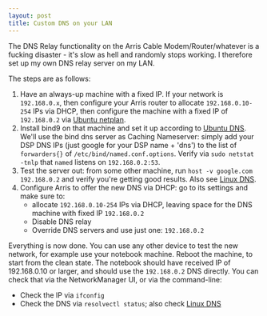 ```yaml
---
layout: post
title: Custom DNS on your LAN
---
```


The DNS Relay functionality on the Arris Cable Modem/Router/whatever is a fucking disaster - it's slow as hell
and randomly stops working. I therefore set up my own DNS relay server on my LAN.

The steps are as follows:

1. Have an always-up machine with a fixed IP. If your network is `192.168.0.x`, then
   configure your Arris router to allocate `192.168.0.10-254` IPs via DHCP, then configure
   the machine with a fixed IP of `192.168.0.2` via [Ubuntu netplan](../ubuntu-netplan-no-networkmanager/).
2. Install bind9 on that machine and set it up according to [Ubuntu DNS](https://ubuntu.com/server/docs/service-domain-name-service-dns).
   We'll use the bind dns server as Caching Nameserver: simply add your DSP DNS IPs (just google for your DSP name + 'dns')
   to the list of `forwarders{}` of `/etc/bind/named.conf.options`. Verify via `sudo netstat -tnlp` that
   `named` listens on `192.168.0.2:53`.
3. Test the server out: from some other machine, run `host -v google.com 192.168.0.2` and verify you're getting good results.
   Also see [Linux DNS](../linux-dns/).
4. Configure Arris to offer the new DNS via DHCP: go to its settings and make sure to:
    * allocate `192.168.0.10-254` IPs via DHCP, leaving space for the DNS machine with fixed IP `192.168.0.2`
    * Disable DNS relay
    * Override DNS servers and use just one: `192.168.0.2`

Everything is now done. You can use any other device to test the new network, for example
use your notebook machine. Reboot the machine, to start from the clean state.
The notebook should have received IP of 192.168.0.10 or larger,
and should use the `192.168.0.2` DNS directly. You can check that via the NetworkManager UI,
or via the command-line:

* Check the IP via `ifconfig`
* Check the DNS via `resolvectl status`; also check [Linux DNS](../linux-dns/)
